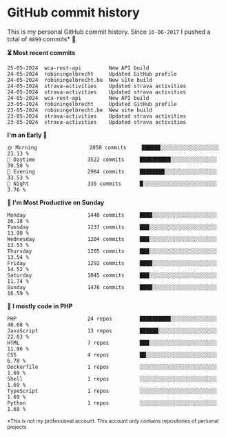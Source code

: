 # GitHub commit history
This is my personal GitHub commit history. Since <!--START_SECTION:first-commit-date-->`16-06-2017`<!--END_SECTION:first-commit-date--> I pushed a total of <!--START_SECTION:total-commit-count-->`8899`<!--END_SECTION:total-commit-count--> commits* 🎉.

<!--START_SECTION:most-recent-commits-->
**⏳ Most recent commits**
                                        
```text
25-05-2024  wca-rest-api         New API build
24-05-2024  robiningelbrecht     Updated GitHub profile
24-05-2024  robiningelbrecht.be  New site build
24-05-2024  strava-activities    Updated strava activities
24-05-2024  strava-activities    Updated strava activities
24-05-2024  wca-rest-api         New API build
23-05-2024  robiningelbrecht     Updated GitHub profile
23-05-2024  robiningelbrecht.be  New site build
23-05-2024  strava-activities    Updated strava activities
23-05-2024  strava-activities    Updated strava activities
```
<!--END_SECTION:most-recent-commits-->  

<!--START_SECTION:commits-per-day-time-->
**I&#039;m an Early 🐤**

```text
🌞 Morning                 2058 commits     ██████░░░░░░░░░░░░░░░░░░░   23.13 %
🌆 Daytime                 3522 commits     ██████████░░░░░░░░░░░░░░░   39.58 %
🌃 Evening                 2984 commits     ████████░░░░░░░░░░░░░░░░░   33.53 %
🌙 Night                   335 commits      █░░░░░░░░░░░░░░░░░░░░░░░░   3.76 %
```
<!--END_SECTION:commits-per-day-time-->  

<!--START_SECTION:commits-per-weekday-->
**📅 I&#039;m Most Productive on Sunday**

```text
Monday                    1440 commits     ████░░░░░░░░░░░░░░░░░░░░░   16.18 %
Tuesday                   1237 commits     ███░░░░░░░░░░░░░░░░░░░░░░   13.90 %
Wednesday                 1204 commits     ███░░░░░░░░░░░░░░░░░░░░░░   13.53 %
Thursday                  1205 commits     ███░░░░░░░░░░░░░░░░░░░░░░   13.54 %
Friday                    1292 commits     ████░░░░░░░░░░░░░░░░░░░░░   14.52 %
Saturday                  1045 commits     ███░░░░░░░░░░░░░░░░░░░░░░   11.74 %
Sunday                    1476 commits     ████░░░░░░░░░░░░░░░░░░░░░   16.59 %
```
<!--END_SECTION:commits-per-weekday-->  

<!--START_SECTION:repos-per-language-->
**💬 I mostly code in PHP**

```text
PHP                       24 repos         ██████████░░░░░░░░░░░░░░░   40.68 %
JavaScript                13 repos         ██████░░░░░░░░░░░░░░░░░░░   22.03 %
HTML                      7 repos          ███░░░░░░░░░░░░░░░░░░░░░░   11.86 %
CSS                       4 repos          ██░░░░░░░░░░░░░░░░░░░░░░░   6.78 %
Dockerfile                1 repos          ░░░░░░░░░░░░░░░░░░░░░░░░░   1.69 %
Shell                     1 repos          ░░░░░░░░░░░░░░░░░░░░░░░░░   1.69 %
TypeScript                1 repos          ░░░░░░░░░░░░░░░░░░░░░░░░░   1.69 %
Python                    1 repos          ░░░░░░░░░░░░░░░░░░░░░░░░░   1.69 %
```
<!--END_SECTION:repos-per-language-->  

<sub>*This is not my professional account. This account only contains repositories of personal projects</sub>
